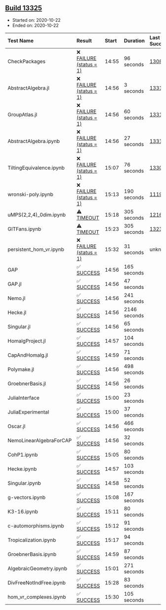 ## [Build 13325](https://oscarci.mathematik.uni-kl.de/job/oscar/13325/)

* Started on: 2020-10-22
* Ended on: 2020-10-22

| Test Name    | Result | Start | Duration | Last Success | First Failure |
|:-------------|:-------|:------|:---------|:-------------|:--------------|
| CheckPackages | ❌ [FAILURE (status = 1)](https://oscarci.mathematik.uni-kl.de/job/oscar/13325/artifact/logs/build-13325/CheckPackages.log) | 14:55 | 96 seconds | [13085](https://oscarci.mathematik.uni-kl.de/job/oscar/13085/) | [13086](https://oscarci.mathematik.uni-kl.de/job/oscar/13086/) |
| AbstractAlgebra.jl | ❌ [FAILURE (status = 1)](https://oscarci.mathematik.uni-kl.de/job/oscar/13325/artifact/logs/build-13325/AbstractAlgebra.jl.log) | 14:56 | 3 seconds | [13315](https://oscarci.mathematik.uni-kl.de/job/oscar/13315/) | [13316](https://oscarci.mathematik.uni-kl.de/job/oscar/13316/) |
| GroupAtlas.jl | ❌ [FAILURE (status = 1)](https://oscarci.mathematik.uni-kl.de/job/oscar/13325/artifact/logs/build-13325/GroupAtlas.jl.log) | 14:56 | 60 seconds | [13311](https://oscarci.mathematik.uni-kl.de/job/oscar/13311/) | [13312](https://oscarci.mathematik.uni-kl.de/job/oscar/13312/) |
| AbstractAlgebra.ipynb | ❌ [FAILURE (status = 1)](https://oscarci.mathematik.uni-kl.de/job/oscar/13325/artifact/logs/build-13325/AbstractAlgebra.ipynb.log) | 14:56 | 27 seconds | [13315](https://oscarci.mathematik.uni-kl.de/job/oscar/13315/) | [13316](https://oscarci.mathematik.uni-kl.de/job/oscar/13316/) |
| TiltingEquivalence.ipynb | ❌ [FAILURE (status = 1)](https://oscarci.mathematik.uni-kl.de/job/oscar/13325/artifact/logs/build-13325/TiltingEquivalence.ipynb.log) | 15:07 | 76 seconds | [13301](https://oscarci.mathematik.uni-kl.de/job/oscar/13301/) | [13302](https://oscarci.mathematik.uni-kl.de/job/oscar/13302/) |
| wronski-poly.ipynb | ❌ [FAILURE (status = 1)](https://oscarci.mathematik.uni-kl.de/job/oscar/13325/artifact/logs/build-13325/wronski-poly.ipynb.log) | 15:13 | 190 seconds | [11192](https://oscarci.mathematik.uni-kl.de/job/oscar/11192/) | [11193](https://oscarci.mathematik.uni-kl.de/job/oscar/11193/) |
| uMPS(2,2,4)_0dim.ipynb | ⚠ [TIMEOUT](https://oscarci.mathematik.uni-kl.de/job/oscar/13325/artifact/logs/build-13325/uMPS-2-2-4-_0dim.ipynb.log) | 15:18 | 305 seconds | [12167](https://oscarci.mathematik.uni-kl.de/job/oscar/12167/) | [12168](https://oscarci.mathematik.uni-kl.de/job/oscar/12168/) |
| GITFans.ipynb | ⚠ [TIMEOUT](https://oscarci.mathematik.uni-kl.de/job/oscar/13325/artifact/logs/build-13325/GITFans.ipynb.log) | 15:23 | 305 seconds | [13234](https://oscarci.mathematik.uni-kl.de/job/oscar/13234/) | [13235](https://oscarci.mathematik.uni-kl.de/job/oscar/13235/) |
| persistent_hom_vr.ipynb | ❌ [FAILURE (status = 1)](https://oscarci.mathematik.uni-kl.de/job/oscar/13325/artifact/logs/build-13325/persistent_hom_vr.ipynb.log) | 15:32 | 31 seconds | unknown | unknown |
| GAP | ✅ [SUCCESS](https://oscarci.mathematik.uni-kl.de/job/oscar/13325/artifact/logs/build-13325/GAP.log) | 14:56 | 165 seconds |  |  |
| GAP.jl | ✅ [SUCCESS](https://oscarci.mathematik.uni-kl.de/job/oscar/13325/artifact/logs/build-13325/GAP.jl.log) | 14:56 | 47 seconds |  |  |
| Nemo.jl | ✅ [SUCCESS](https://oscarci.mathematik.uni-kl.de/job/oscar/13325/artifact/logs/build-13325/Nemo.jl.log) | 14:56 | 241 seconds |  |  |
| Hecke.jl | ✅ [SUCCESS](https://oscarci.mathematik.uni-kl.de/job/oscar/13325/artifact/logs/build-13325/Hecke.jl.log) | 14:56 | 2146 seconds |  |  |
| Singular.jl | ✅ [SUCCESS](https://oscarci.mathematik.uni-kl.de/job/oscar/13325/artifact/logs/build-13325/Singular.jl.log) | 14:56 | 65 seconds |  |  |
| HomalgProject.jl | ✅ [SUCCESS](https://oscarci.mathematik.uni-kl.de/job/oscar/13325/artifact/logs/build-13325/HomalgProject.jl.log) | 14:57 | 104 seconds |  |  |
| CapAndHomalg.jl | ✅ [SUCCESS](https://oscarci.mathematik.uni-kl.de/job/oscar/13325/artifact/logs/build-13325/CapAndHomalg.jl.log) | 14:59 | 71 seconds |  |  |
| Polymake.jl | ✅ [SUCCESS](https://oscarci.mathematik.uni-kl.de/job/oscar/13325/artifact/logs/build-13325/Polymake.jl.log) | 14:56 | 498 seconds |  |  |
| GroebnerBasis.jl | ✅ [SUCCESS](https://oscarci.mathematik.uni-kl.de/job/oscar/13325/artifact/logs/build-13325/GroebnerBasis.jl.log) | 14:56 | 26 seconds |  |  |
| JuliaInterface | ✅ [SUCCESS](https://oscarci.mathematik.uni-kl.de/job/oscar/13325/artifact/logs/build-13325/JuliaInterface.log) | 15:00 | 23 seconds |  |  |
| JuliaExperimental | ✅ [SUCCESS](https://oscarci.mathematik.uni-kl.de/job/oscar/13325/artifact/logs/build-13325/JuliaExperimental.log) | 15:00 | 37 seconds |  |  |
| Oscar.jl | ✅ [SUCCESS](https://oscarci.mathematik.uni-kl.de/job/oscar/13325/artifact/logs/build-13325/Oscar.jl.log) | 14:56 | 466 seconds |  |  |
| NemoLinearAlgebraForCAP | ✅ [SUCCESS](https://oscarci.mathematik.uni-kl.de/job/oscar/13325/artifact/logs/build-13325/NemoLinearAlgebraForCAP.log) | 14:56 | 32 seconds |  |  |
| CohP1.ipynb | ✅ [SUCCESS](https://oscarci.mathematik.uni-kl.de/job/oscar/13325/artifact/logs/build-13325/CohP1.ipynb.log) | 15:05 | 80 seconds |  |  |
| Hecke.ipynb | ✅ [SUCCESS](https://oscarci.mathematik.uni-kl.de/job/oscar/13325/artifact/logs/build-13325/Hecke.ipynb.log) | 14:57 | 103 seconds |  |  |
| Singular.ipynb | ✅ [SUCCESS](https://oscarci.mathematik.uni-kl.de/job/oscar/13325/artifact/logs/build-13325/Singular.ipynb.log) | 14:58 | 52 seconds |  |  |
| g-vectors.ipynb | ✅ [SUCCESS](https://oscarci.mathematik.uni-kl.de/job/oscar/13325/artifact/logs/build-13325/g-vectors.ipynb.log) | 15:08 | 167 seconds |  |  |
| K3-16.ipynb | ✅ [SUCCESS](https://oscarci.mathematik.uni-kl.de/job/oscar/13325/artifact/logs/build-13325/K3-16.ipynb.log) | 15:11 | 80 seconds |  |  |
| c-automorphisms.ipynb | ✅ [SUCCESS](https://oscarci.mathematik.uni-kl.de/job/oscar/13325/artifact/logs/build-13325/c-automorphisms.ipynb.log) | 15:12 | 91 seconds |  |  |
| Tropicalization.ipynb | ✅ [SUCCESS](https://oscarci.mathematik.uni-kl.de/job/oscar/13325/artifact/logs/build-13325/Tropicalization.ipynb.log) | 15:17 | 94 seconds |  |  |
| GroebnerBasis.ipynb | ✅ [SUCCESS](https://oscarci.mathematik.uni-kl.de/job/oscar/13325/artifact/logs/build-13325/GroebnerBasis.ipynb.log) | 14:59 | 87 seconds |  |  |
| AlgebraicGeometry.ipynb | ✅ [SUCCESS](https://oscarci.mathematik.uni-kl.de/job/oscar/13325/artifact/logs/build-13325/AlgebraicGeometry.ipynb.log) | 15:01 | 271 seconds |  |  |
| DivFreeNotIndFree.ipynb | ✅ [SUCCESS](https://oscarci.mathematik.uni-kl.de/job/oscar/13325/artifact/logs/build-13325/DivFreeNotIndFree.ipynb.log) | 15:28 | 83 seconds |  |  |
| hom_vr_complexes.ipynb | ✅ [SUCCESS](https://oscarci.mathematik.uni-kl.de/job/oscar/13325/artifact/logs/build-13325/hom_vr_complexes.ipynb.log) | 15:30 | 105 seconds |  |  |
